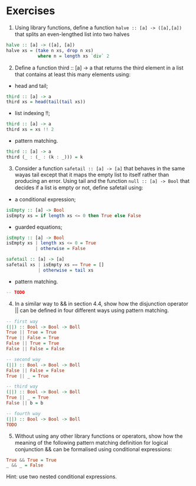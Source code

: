 # Exercises

1. Using library functions, deﬁne a function `halve :: [a] -> ([a],[a])` that splits an even-lengthed list into two halves

```haskell
halve :: [a] -> ([a], [a])
halve xs = (take n xs, drop n xs)
            where n = length xs `div` 2
```

2. Deﬁne a function third :: [a] -> a that returns the third element in a list that contains at least this many elements using:

- head and tail;

```haskell
third :: [a] -> a
third xs = head(tail(tail xs))
```

- list indexing !!;

```haskell
third :: [a] -> a
third xs = xs !! 2
```

- pattern matching.

```haskell
third :: [a] -> a
third (_ : (_ : (k : _))) = k
```

3. Consider a function `safetail :: [a] -> [a]` that behaves in the same wayas tail except that it maps the empty list to itself rather than producing an error. Using tail and the function `null :: [a] -> Bool` that decides if a list is empty or not, deﬁne safetail using:

- a conditional expression;

```haskell
isEmpty :: [a] -> Bool
isEmpty xs = if length xs <= 0 then True else False
```

- guarded equations;

```haskell
isEmpty :: [a] -> Bool
isEmpty xs | length xs <= 0 = True
           | otherwise = False

safetail :: [a] -> [a]
safetail xs | isEmpty xs == True = []
            | otherwise = tail xs
```

- pattern matching.

```haskell
-- TODO
```

4. In a similar way to && in section 4.4, show how the disjunction operator || can be deﬁned in four diﬀerent ways using pattern matching.

```haskell
-- first way
(||) :: Bool -> Bool -> Boll
True || True = True
True || False = True
False || True = True
False || False = False

-- second way
(||) :: Bool -> Bool -> Boll
False || False = False
True || _ = True

-- third way
(||) :: Bool -> Bool -> Boll
True || _ = True
False || b = b

-- fourth way
(||) :: Bool -> Bool -> Boll
TODO
```

5. Without using any other library functions or operators, show how the meaning of the following pattern matching deﬁnition for logical conjunction && can be formalised using conditional expressions:

```haskell
True && True = True
_ && _ = False
```

Hint: use two nested conditional expressions.
